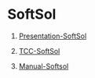 # SoftSol

1. [Presentation-SoftSol](https://github.com/aofdtonhao/softsol/blob/master/Presentation-SoftSol.pptx?raw=true)

2. [TCC-SoftSol](https://github.com/aofdtonhao/softsol/blob/master/TCC-SoftSol.pdf)

3. [Manual-Softsol](https://github.com/aofdtonhao/softsol/blob/master/Manual-Softsol.pdf)

